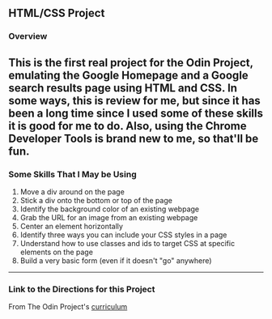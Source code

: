 ## HTML/CSS Project

### Overview

This is the first real project for the Odin Project, emulating the Google Homepage and a Google search results page using HTML and CSS.
In some ways, this is review for me, but since it has been a long time since I used some of these skills it is good for me to do. Also,
using the Chrome Developer Tools is brand new to me, so that'll be fun.
---

### Some Skills That I May be Using

1. Move a div around on the page
2. Stick a div onto the bottom or top of the page
3. Identify the background color of an existing webpage
4. Grab the URL for an image from an existing webpage
5. Center an element horizontally
6. Identify three ways you can include your CSS styles in a page
7. Understand how to use classes and ids to target CSS at specific elements on the page
8. Build a very basic form (even if it doesn't "go" anywhere)
---

### Link to the Directions for this Project

From The Odin Project's [curriculum](http://www.theodinproject.com/web-development-101/html-css)